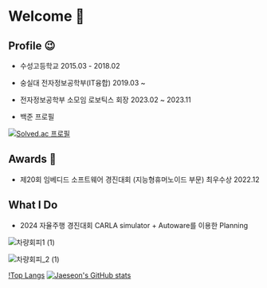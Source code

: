 # Welcome 👋


## Profile 😉

* 수성고등학교 2015.03 - 2018.02
  
* 숭실대 전자정보공학부(IT융합) 2019.03 ~
  
* 전자정보공학부 소모임 로보틱스 회장 2023.02 ~ 2023.11

* 백준 프로필
  
[![Solved.ac
프로필](http://mazassumnida.wtf/api/generate_badge?boj=jselectronit)](https://solved.ac/jselectronit)

## Awards 🏅

* 제20회 임베디드 소프트웨어 경진대회 (지능형휴머노이드 부문) 최우수상 2022.12

## What I Do

* 2024 자율주행 경진대회 CARLA simulator + Autoware를 이용한 Planning

![차량회피1 (1)](https://github.com/user-attachments/assets/5bdcb73e-60ac-4e53-bd1d-330d8cb1e2c2)

![차량회피_2 (1)](https://github.com/user-attachments/assets/f837f622-bbb3-4fe6-ba44-ab639d43e206)


[!Top Langs](https://github-readme-stats.vercel.app/api/top-langs/?username={se0nShine})
[![Jaeseon's GitHub stats](https://github-readme-stats.vercel.app/api?username=se0nShine)](https://github.com/anuraghazra/github-readme-stats)

